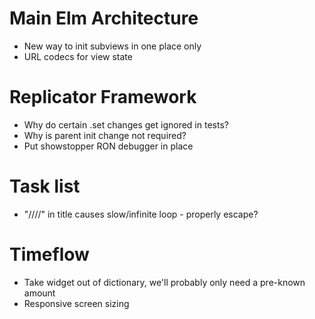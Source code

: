 # Main Elm Architecture
- New way to init subviews in one place only
- URL codecs for view state


# Replicator Framework
- Why do certain .set changes get ignored in tests?
- Why is parent init change not required?
- Put showstopper RON debugger in place


# Task list
- "////" in title causes slow/infinite loop - properly escape?

# Timeflow
- Take widget out of dictionary, we'll probably only need a pre-known amount
- Responsive screen sizing